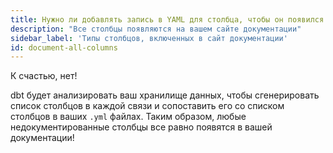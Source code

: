 ```yaml
---
title: Нужно ли добавлять запись в YAML для столбца, чтобы он появился на сайте документации?
description: "Все столбцы появляются на вашем сайте документации"
sidebar_label: 'Типы столбцов, включенных в сайт документации'
id: document-all-columns
---
```


К счастью, нет!

dbt будет анализировать ваш хранилище данных, чтобы сгенерировать список столбцов в каждой связи и сопоставить его со списком столбцов в ваших `.yml` файлах. Таким образом, любые недокументированные столбцы все равно появятся в вашей документации!